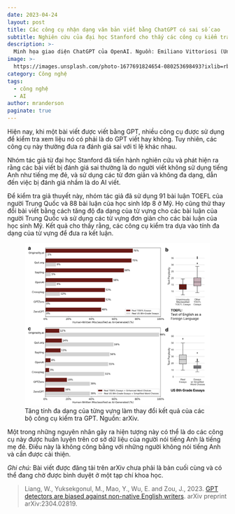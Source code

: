 ```yaml
---
date: 2023-04-24
layout: post
title: Các công cụ nhận dạng văn bản viết bằng ChatGPT có sai số cao
subtitle: Nghiên cứu của đại học Stanford cho thấy các công cụ kiểm tra xem một bài viết có phải do GPT viết hay không dựa vào độ đa dạng của từ vựng, và bị đánh giá sai khi người viết không sử dụng tiếng Anh như tiếng mẹ đẻ. 
description: >-
  Minh họa giao diện ChatGPT của OpenAI. Nguồn: Emiliano Vittoriosi (Unplash)
image: >-
  https://images.unsplash.com/photo-1677691824654-080253698493?ixlib=rb-4.0.3&ixid=MnwxMjA3fDB8MHxwaG90by1wYWdlfHx8fGVufDB8fHx8&auto=format&fit=crop&w=1548&q=80
category: Công nghệ
tags:
  - công nghệ
  - AI
author: mranderson
paginate: true
---
```


Hiện nay, khi một bài viết được viết bằng GPT, nhiều công cụ được sử dụng để kiểm tra xem liệu nó có phải là do GPT viết hay không. Tuy nhiên, các công cụ này thường đưa ra đánh giá sai với tỉ lệ khác nhau.

Nhóm tác giả từ đại học Stanford đã tiến hành nghiên cứu và phát hiện ra rằng các bài viết bị đánh giá sai thường là do người viết không sử dụng tiếng Anh như tiếng mẹ đẻ, và sử dụng các từ đơn giản và không đa dạng, dẫn đến việc bị đánh giá nhầm là do AI viết.

Để kiểm tra giả thuyết này, nhóm tác giả đã sử dụng 91 bài luận TOEFL của người Trung Quốc và 88 bài luận của học sinh lớp 8 ở Mỹ. Họ cũng thử thay đổi bài viết bằng cách tăng độ đa dạng của từ vựng cho các bài luận của người Trung Quốc và sử dụng các từ vựng đơn giản cho các bài luận của học sinh Mỹ. Kết quả cho thấy rằng, các công cụ kiểm tra dựa vào tính đa dạng của từ vựng để đưa ra kết luận.

<figure>
  <img src="/assets/img/ai-detectors-bias.png" alt="Data">
  <figcaption>Tăng tính đa dạng của từng vựng làm thay đổi kết quả của các bộ công cụ kiểm tra GPT. Nguồn: arXiv.</figcaption>
</figure>

Một trong những nguyên nhân gây ra hiện tượng này có thể là do các công cụ này được huấn luyện trên cơ sở dữ liệu của người nói tiếng Anh là tiếng mẹ đẻ. Điều này là không công bằng với những người không nói tiếng Anh và cần được cải thiện.


<em>Ghi chú:</em> Bài viết được đăng tải trên arXiv chưa phải là bản cuối cùng và có thể đang chờ được bình duyệt ở một tạp chí khoa học.

> Liang, W., Yuksekgonul, M., Mao, Y., Wu, E. and Zou, J., 2023. [GPT detectors are biased against non-native English writers](https://doi.org/10.48550/arXiv.2304.02819). arXiv preprint arXiv:2304.02819.




